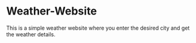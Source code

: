 # Weather-Website
This is a simple weather website where you enter the desired city and get the weather details. 
